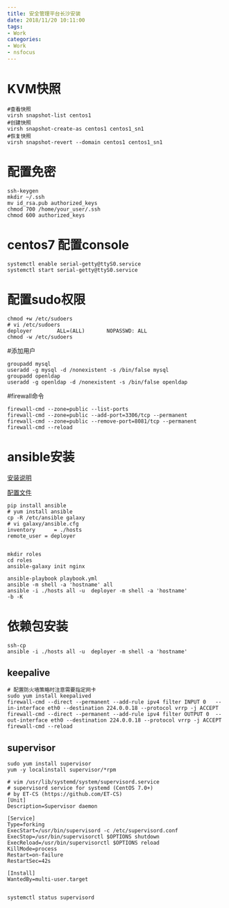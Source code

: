 ```yaml
---
title: 安全管理平台长沙安装
date: 2018/11/20 10:11:00
tags: 
- Work
categories: 
- Work
- nsfocus
---
```


# KVM快照

	#查看快照
	virsh snapshot-list centos1
	#创建快照
	virsh snapshot-create-as centos1 centos1_sn1
	#恢复快照
	virsh snapshot-revert --domain centos1 centos1_sn1
	


# 配置免密

	ssh-keygen
	mkdir ~/.ssh
 	mv id_rsa.pub authorized_keys
	chmod 700 /home/your_user/.ssh
	chmod 600 authorized_keys

# centos7 配置console

	systemctl enable serial-getty@ttyS0.service
	systemctl start serial-getty@ttyS0.service

# 配置sudo权限

	chmod +w /etc/sudoers
	# vi /etc/sudoers
	deployer        ALL=(ALL)       NOPASSWD: ALL
	chmod -w /etc/sudoers
	

#添加用户

	groupadd mysql
	useradd -g mysql -d /nonexistent -s /bin/false mysql
	groupadd openldap
	useradd -g openldap -d /nonexistent -s /bin/false openldap


#firewall命令

	firewall-cmd --zone=public --list-ports
	firewall-cmd --zone=public --add-port=3306/tcp --permanent
	firewall-cmd --zone=public --remove-port=8081/tcp --permanent
	firewall-cmd --reload

# ansible安装

[安装说明](https://docs.ansible.com/ansible/latest/installation_guide/intro_installation.html)

[配置文件](https://ansible-tran.readthedocs.io/en/latest/docs/intro_configuration.html)

	pip install ansible
	# yum install ansible
	cp -R /etc/ansible galaxy
	# vi galaxy/ansible.cfg
	inventory      = ./hosts
	remote_user = deployer


	mkdir roles
	cd roles
	ansible-galaxy init nginx

	ansible-playbook playbook.yml 
	ansible -m shell -a 'hostname' all
	ansible -i ./hosts all -u  deployer -m shell -a 'hostname'
	-b -K


# 依赖包安装

	ssh-cp
	ansible -i ./hosts all -u  deployer -m shell -a 'hostname'
## keepalive 

	# 配置防火墙策略时注意需要指定网卡
	sudo yum install keepalived
	firewall-cmd --direct --permanent --add-rule ipv4 filter INPUT 0   --in-interface eth0 --destination 224.0.0.18 --protocol vrrp -j ACCEPT
	firewall-cmd --direct --permanent --add-rule ipv4 filter OUTPUT 0  --out-interface eth0 --destination 224.0.0.18 --protocol vrrp -j ACCEPT
	firewall-cmd --reload


## supervisor

	sudo yum install supervisor
	yum -y localinstall supervisor/*rpm
	
	# vim /usr/lib/systemd/system/supervisord.service
	# supervisord service for systemd (CentOS 7.0+)
	# by ET-CS (https://github.com/ET-CS)
	[Unit]
	Description=Supervisor daemon

	[Service]
	Type=forking
	ExecStart=/usr/bin/supervisord -c /etc/supervisord.conf
	ExecStop=/usr/bin/supervisorctl $OPTIONS shutdown
	ExecReload=/usr/bin/supervisorctl $OPTIONS reload
	KillMode=process
	Restart=on-failure
	RestartSec=42s

	[Install]
	WantedBy=multi-user.target	
	

	systemctl status supervisord